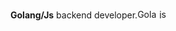 
<strong>Golang/Js</strong> backend developer.<img src="https://upload.wikimedia.org/wikipedia/commons/thumb/0/05/Go_Logo_Blue.svg/2560px-Go_Logo_Blue.svg.png" alt="Golang Logo" width="35" height="15"><img src="https://static-00.iconduck.com/assets.00/javascript-js-icon-2048x2048-nyxvtvk0.png" alt="js Logo" width="35" height="15">
